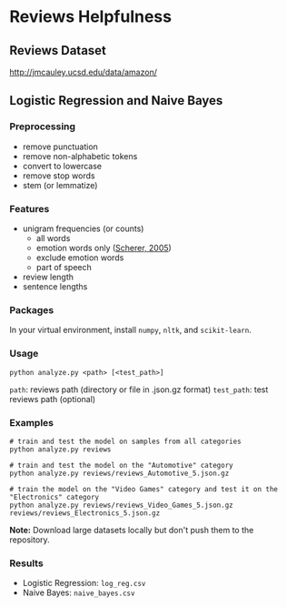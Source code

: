 # Reviews Helpfulness

## Reviews Dataset

http://jmcauley.ucsd.edu/data/amazon/

## Logistic Regression and Naive Bayes

### Preprocessing

- remove punctuation
- remove non-alphabetic tokens
- convert to lowercase
- remove stop words
- stem (or lemmatize)

### Features

- unigram frequencies (or counts)
    - all words
    - emotion words only ([Scherer, 2005](https://pdfs.semanticscholar.org/b8e6/98e8a7d968f3dba9040e2f5fafe7e5a2b095.pdf))
    - exclude emotion words
    - part of speech
- review length
- sentence lengths

### Packages

In your virtual environment, install `numpy`, `nltk`, and `scikit-learn`.

### Usage

```
python analyze.py <path> [<test_path>]
```

`path`: reviews path (directory or file in .json.gz format)
`test_path`: test reviews path (optional)

### Examples

```
# train and test the model on samples from all categories
python analyze.py reviews
```

```
# train and test the model on the "Automotive" category
python analyze.py reviews/reviews_Automotive_5.json.gz
```

```
# train the model on the "Video Games" category and test it on the "Electronics" category
python analyze.py reviews/reviews_Video_Games_5.json.gz reviews/reviews_Electronics_5.json.gz
```

**Note:** Download large datasets locally but don't push them to the repository.

### Results

- Logistic Regression: `log_reg.csv`
- Naive Bayes: `naive_bayes.csv`
